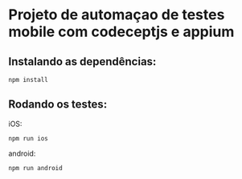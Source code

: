 # Projeto de automaçao de testes mobile com codeceptjs e appium

## Instalando as dependências:

```
npm install
```

## Rodando os testes:

iOS:
```
npm run ios
```

android:
```
npm run android
```

